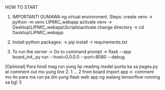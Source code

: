HOW TO START

1. IMPORTANT! GUMAWA ng virtual environment. Steps:
        create venv -> python -m venv LIPMIC_webapp
        activate venv -> Desktop\LIPMIC_webapp\Scripts\activate
        change directory -> cd Desktop\LIPMIC_webapp

2. Install python packages:
        -> pip install -r requirements.txt

3. To run the server
        -> Go to command prompt
        -> flask --app board\__init__.py run --host=0.0.0.0 --port=8080 --debug

[Optional] Para hindi mag run yung lip-reading model punta ka sa pages.py at comment out mo yung line 2.
        1 ...
        2 from board import app <- comment mo ito para ma run pa din yung flask web app ng walang tensorflow running sa bg!
        3
